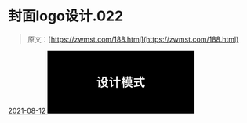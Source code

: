 <!--yml
category: 未分类
date: 0001-01-01 00:00:00
--->

# 封面logo设计.022

> 原文：[https://zwmst.com/188.html](https://zwmst.com/188.html)

   [ <time datetime="2021-08-12T09:32:54+08:00"> 2021-08-12 </time> ](https://zwmst.com/%e5%b0%81%e9%9d%a2logo%e8%ae%be%e8%ae%a1-022-2)  [![](img/867ee0ec7c6df976abeabc1ef2b0bb9b.png)](https://zwmst.com/wp-content/uploads/2021/08/1628731974-93de488f1bb8d43.jpeg)